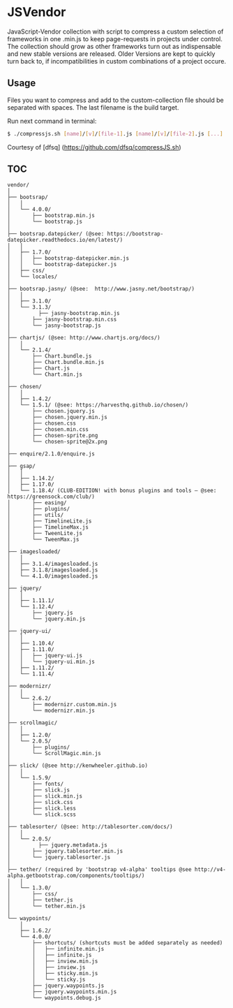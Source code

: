 # JSVendor
JavaScript-Vendor collection with script to compress a custom selection of frameworks in one .min.js to keep page-requests in projects under control. The collection should grow as other frameworks turn out as indispensable and new stable versions are released. Older Versions are kept to quickly turn back to, if incompatibilities in custom combinations of a project occure.

## Usage

Files you want to compress and add to the custom-collection file should be separated with spaces. The last filename is the build target.

Run next command in terminal:

```bash
$ ./compressjs.sh [name]/[v]/[file-1].js [name]/[v]/[file-2].js [...] ../[dest]/[target].min.js
```
Courtesy of [dfsq] (https://github.com/dfsq/compressJS.sh)

## TOC
```
vendor/
│
├── bootsrap/
│   │
│   └── 4.0.0/
│       ├── bootstrap.min.js
│       └── bootstrap.js
│
├── bootsrap.datepicker/ (@see: https://bootstrap-datepicker.readthedocs.io/en/latest/)
│   │
│   ├── 1.7.0/  
│   │   ├── bootstrap-datepicker.min.js
│   │   └── bootstrap-datepicker.js
│   ├── css/
│   └── locales/
│
├── bootsrap.jasny/ (@see:	http://www.jasny.net/bootstrap/)
│   │
│   ├── 3.1.0/
│   └── 3.1.3/  
│		  ├── jasny-bootstrap.min.js
│       ├── jasny-bootstrap.min.css
│       └── jasny-bootstrap.js
│
├── chartjs/ (@see: http://www.chartjs.org/docs/)
│   │
│   └── 2.1.4/
│       ├── Chart.bundle.js
│       ├── Chart.bundle.min.js
│       ├── Chart.js
│       └── Chart.min.js
│
├── chosen/   
│   │
│   ├── 1.4.2/
│   └── 1.5.1/ (@see: https://harvesthq.github.io/chosen/)
│       ├── chosen.jquery.js
│       ├── chosen.jquery.min.js
│       ├── chosen.css
│       ├── chosen.min.css
│       ├── chosen-sprite.png
│       └── chosen-sprite@2x.png
│
├── enquire/2.1.0/enquire.js    
│
├── gsap/   
│   │
│   ├── 1.14.2/
│   ├── 1.17.0/
│   └── 1.18.4/ (CLUB-EDITION! with bonus plugins and tools – @see: https://greensock.com/club/)
│       ├── easing/
│       ├── plugins/
│       ├── utils/
│       ├── TimelineLite.js
│       ├── TimelineMax.js
│       ├── TweenLite.js
│       └── TweenMax.js
│
├── imagesloaded/   
│   │
│   ├── 3.1.4/imagesloaded.js
│   ├── 3.1.8/imagesloaded.js
│   └── 4.1.0/imagesloaded.js
│
├── jquery/
│   │   
│   ├── 1.11.1/
│   └── 1.12.4/
│       ├── jquery.js
│       └── jquery.min.js
│
├── jquery-ui/
│   │   
│   ├── 1.10.4/
│   ├── 1.11.0/
│   │   ├── jquery-ui.js
│   │   └── jquery-ui.min.js                
│   ├── 1.11.2/
│   └── 1.11.4/
│
├── modernizr/  
│   │
│   └── 2.6.2/
│       ├── modernizr.custom.min.js
│       └── modernizr.min.js
│
├── scrollmagic/    
│   │
│   ├── 1.2.0/
│   └── 2.0.5/
│       ├── plugins/
│       └── ScrollMagic.min.js
│
├── slick/ (@see http://kenwheeler.github.io)
│   │
│   └── 1.5.9/
│       ├── fonts/
│       ├── slick.js
│       ├── slick.min.js
│       ├── slick.css
│       ├── slick.less
│       └── slick.scss
│
├── tablesorter/ (@see:	http://tablesorter.com/docs/)
│   │
│   └── 2.0.5/
│		  ├── jquery.metadata.js
│       ├── jquery.tablesorter.min.js
│       └── jquery.tablesorter.js
│
├── tether/ (required by 'bootstrap v4-alpha' tooltips @see http://v4-alpha.getbootstrap.com/components/tooltips/)
│   │
│   └── 1.3.0/
│       ├── css/
│       ├── tether.js
│       └── tether.min.js
│
└── waypoints/
    │
    ├── 1.6.2/
    └── 4.0.0/
        ├── shortcuts/ (shortcuts must be added separately as needed)
        │   ├── infinite.min.js
        │   ├── infinite.js
        │   ├── inview.min.js
        │   ├── inview.js
        │   ├── sticky.min.js
        │   └── sticky.js
        ├── jquery.waypoints.js     
        ├── jquery.waypoints.min.js
        └── waypoints.debug.js  	

```
